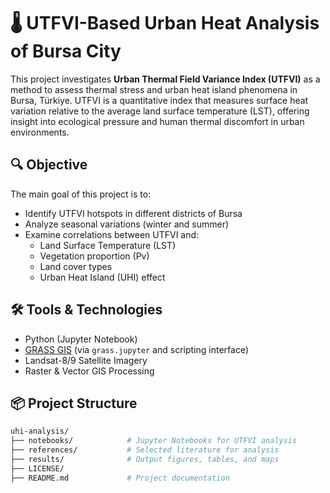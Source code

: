 # 🌡️ UTFVI-Based Urban Heat Analysis of Bursa City

This project investigates **Urban Thermal Field Variance Index (UTFVI)** as a method to assess thermal stress and urban heat island phenomena in Bursa, Türkiye. UTFVI is a quantitative index that measures surface heat variation relative to the average land surface temperature (LST), offering insight into ecological pressure and human thermal discomfort in urban environments.

## 🔍 Objective

The main goal of this project is to:
- Identify UTFVI hotspots in different districts of Bursa
- Analyze seasonal variations (winter and summer)
- Examine correlations between UTFVI and:
  - Land Surface Temperature (LST)
  - Vegetation proportion (Pv)
  - Land cover types
  - Urban Heat Island (UHI) effect

## 🛠️ Tools & Technologies

- Python (Jupyter Notebook)
- [GRASS GIS](https://grass.osgeo.org/) (via `grass.jupyter` and scripting interface)
- Landsat-8/9 Satellite Imagery
- Raster & Vector GIS Processing

## 📦 Project Structure

```bash
uhi-analysis/
├── notebooks/            # Jupyter Notebooks for UTFVI analysis
├── references/           # Selected literature for analysis
├── results/              # Output figures, tables, and maps
├── LICENSE/          
├── README.md             # Project documentation
